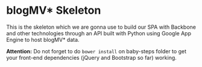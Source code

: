 blogMV* Skeleton
================

This is the skeleton which we are gonna use to build our SPA with Backbone and
other technologies through an API built with Python using Google App Engine to
host blogMV* data.

**Attention:** Do not forget to do `bower install` on baby-steps folder to get your
front-end dependencies (jQuery and Bootstrap so far) working.